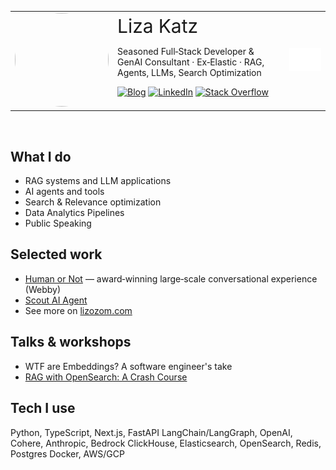 <div align="left">

<table>
<tr>
<td style="vertical-align: top;">
<img src="https://lizozom.com/static/liza-katz-profile-69ec3307a3fd3231c2f41b41fc49b82e.jpg" width="150" height="150" style="border-radius:100px;"/>
</td>
<td>
<span style="font-size:30px;">Liza Katz</span>
<p>
Seasoned Full‑Stack Developer & GenAI Consultant · Ex‑Elastic · RAG, Agents, LLMs, Search Optimization</p>
<p>
<a href="https://lizozom.com/blog" target="_blank"><img alt="Blog" src="https://img.shields.io/badge/Blog-121212?style=for-the-badge&logo=hashnode&logoColor=white"></a>
<a href="https://www.linkedin.com/in/lizak" target="_blank"><img alt="LinkedIn" src="https://img.shields.io/badge/LinkedIn-0A66C2?style=for-the-badge&logo=linkedin&logoColor=white"></a>
<a href="https://stackoverflow.com/users/372086/lizozom" target="_blank"><img alt="Stack Overflow" src="https://img.shields.io/badge/Stack%20Overflow-F48024?style=for-the-badge&logo=stackoverflow&logoColor=white"></a>

</p>
<td>
<img src="./cat_animation.gif"/>
</td>


</td>
</tr>
</table>
<br/>


<!-- Optional: profile image (commented out) -->
<!-- <img src="https://your-cdn.example/avatar.jpg" width="120" height="120" style="border-radius:50%" alt="Liza Katz"/> -->

</div>


## What I do

- RAG systems and LLM applications
- AI agents and tools
- Search & Relevance optimization
- Data Analytics Pipelines
- Public Speaking

## Selected work

- [Human or Not](https://humanornot.ai) — award‑winning large‑scale conversational experience (Webby)
- [Scout AI Agent](https://www.max-security.com/intelligence/scout-ai/)
- See more on [lizozom.com](https://lizozom.com)

## Talks & workshops

- WTF are Embeddings? A software engineer's take
- [RAG with OpenSearch: A Crash Course](https://www.linkedin.com/events/ragwithopensearch-acrashcoursef7350900293720584194/)

## Tech I use

Python, TypeScript, Next.js, FastAPI
LangChain/LangGraph, OpenAI, Cohere, Anthropic, Bedrock
ClickHouse, Elasticsearch, OpenSearch, Redis, Postgres
Docker, AWS/GCP
